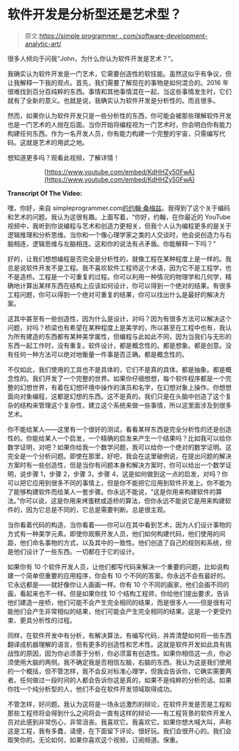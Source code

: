 # 软件开发是分析型还是艺术型？

> 原文:[https://simple programmer . com/software-development-analytic-art/](https://simpleprogrammer.com/software-development-analytical-art/)

很多人倾向于问我“John，为什么你认为软件开发是艺术？”。

我确实认为软件开发是一门艺术，它需要创造性的软技能。虽然这似乎有争议，但让我解释一下我的观点。首先，我们需要了解现在的事物是如何混合的。2016 年很难找到百分百纯粹的东西。事情和其他事情混在一起，当这些事情发生时，它们就有了全新的意义。也就是说，我确实认为软件开发是分析性的。而且很多。

然而，如果你认为软件开发只是一些分析性的东西，你可能会被那些理解软件开发也是一门艺术的人抛在后面。当你开始将编程视为一门艺术时，你会明白你有能力构建任何东西。作为一名开发人员，你有能力构建一个完整的宇宙，只需编写代码。这就是艺术的用武之地。

想知道更多吗？观看此视频，了解详情！

<center>

[https://www.youtube.com/embed/KdHHZy50FwA](https://www.youtube.com/embed/KdHHZy50FwA)

</center>

**Transcript Of The Video:**

嘿，你好，来自 simpleprogrammer.com[的约翰·桑梅兹](http://simpleprogrammer.com)。我得到了这个关于编码和艺术的问题。我认为这很有趣。上面写着，“你好，约翰，在你最近的 YouTube 视频中，我听到你说编程与艺术和创造力更相关，但我个人认为编程更多的是关于逻辑推理和分析思维。当你和一个像心理学家之类的人交谈时，他会说创造力与右脑相连，逻辑思维与左脑相连。这和你的说法有点矛盾。你能解释一下吗？”

好的，让我们想想编程是否完全是分析性的，就像工程在某种程度上是一样的。我总是说软件开发不是工程。我不喜欢软件工程师这个术语，因为它不是工程学，也不是造桥。工程是一个可重复的过程。你可以利用一种情况的物理学和几何学，精确地计算出某样东西在结构上应该如何设计，你可以得到一个绝对的结果。有很多工程问题，你可以得到一个绝对可重复的结果，你可以找出什么是最好的解决方案。

这其中甚至有一些创造性，因为什么是设计，对吗？因为有很多方法可以解决这个问题，对吗？桥梁也有希望在某种程度上是美学的，所以甚至在工程中也有，我认为所有建造的东西都有某种美学属性，但编程与此如此不同，因为当我们与无形的东西一起工作时，没有重复。软件设计，都是概念性的。都是想象。都是创意。没有任何一种方法可以绝对地衡量一件事是否正确。都是概念性的。

不仅如此，我们使用的工具也不是具体的，它们不是真的具体。都是抽象。都是概念性的。我们开发了一个完整的世界。如果你仔细想想，每个软件程序都是一个完整的幻想世界，有着在幻想环境中操作的演员和名字，在幻想对象上操作。你想想面向对象编程，这都是幻想的东西。这不是真的。我们只是在头脑中创造了这个复杂的结构来管理这个复杂性，建立这个系统来做一些事情，所以这里面涉及到很多艺术。

你不能给某人——这里有一个很好的测试，看看某样东西是完全分析性的还是创造性的。你能给某人一个启发，一个精确的启发来产生一个结果吗？比如我可以给你数学证明，对吧？如果你给我一个数学问题，我可以给你一个绝对的数学证明。这完全是一个分析问题。即使在那里，好吧，我会在这里破例说，在提出问题的解决方案时有一些创造性，但是当你有问题本身和解决方案时，你可以给出一个数学证明，说步骤 1，步骤 2，步骤 3，步骤 4，这是如何做到这一点的启发，对吗？你可以把它应用到很多不同的事情上，但是你不能把它应用到软件开发上。你不能为了能够构建软件而给某人一套步骤。你永远不能说，“这是你用来构建软件的算法。”你可以说，这是你用来烤蛋糕或造桥的算法，但你永远不能说它是用来构建软件的，因为它总是不同的，它总是需要判断。总是很主观。

当你看着代码的构造，当你看着——你可以在其中看到艺术，因为人们设计事物的方式有一种美学元素。即使你观察开发人员，他们如何构建代码，他们使用的间距，他们命名事物的方式，以及其中的一致性。他们创造了自己的规则和系统，但是他们设计了一些东西。一切都在于它的设计。

如果你有 10 个软件开发人员，让他们都写代码来解决一个重要的问题，比如说构建一个简单但重要的应用程序，你会有 10 个不同的答案。你永远不会有最好的。它永远都是——就好像你让人画画一样。你有 10 个不同的画家，他们会画不同的画，看起来也不一样。但是如果你找 10 个结构工程师，你给他们提出要求，告诉他们建造一座桥，他们可能不会产生完全相同的结果，而是很多人——但是很有可能他们会产生非常相似的结果，他们可能会产生完全相同的结果。这是一个更受约束、更具分析性的过程。

同样，在软件开发中有分析，有解决算法，有编写代码，并弄清楚如何将一些东西翻译成机器理解的语言，但有更多的创造性和艺术性。这就是软件开发如此具有挑战性的原因，因为你必须善于分析，你必须富有创造性。如果你相信这一点，你必须使用大脑的两侧。我不确定我是否相信左脑，右脑的东西。我认为这是我们使用的一个概括，但不管怎样，我不会反对标准心理学，但我会告诉你，它确实需要两者。任何做过一段时间的人都会告诉你这是真的，如果不是纯粹的分析的话。如果你找一个纯分析型的人，他们不会在软件开发领域取得成功。

不管怎样，好问题。我认为这将是一场永远激烈的辩论，在软件开发是否是工程和那些工程师将会得到什么之间将会一直有这样的辩论——有工程背景的软件开发人员对此感到非常伤心，非常沮丧。我喜欢它。我喜欢它。如果你想大喊大叫，声称这是工程，我有多蠢，请便，在下面留下评论。很好玩。我们会很开心的。我们会取笑你的。无论如何，如果你喜欢这个视频，订阅频道。保重。